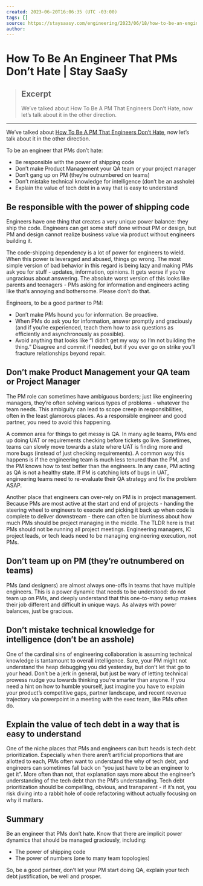 ```yaml
---
created: 2023-06-20T16:06:35 (UTC -03:00)
tags: []
source: https://staysaasy.com/engineering/2023/06/18/how-to-be-an-engineer-pms-down-hate.html
author: 
---
```


# How To Be An Engineer That PMs Don’t Hate | Stay SaaSy

> ## Excerpt
> We’ve talked about How To Be A PM That Engineers Don’t Hate, now let’s talk about it in the other direction.

---
We’ve talked about [How To Be A PM That Engineers Don’t Hate](https://staysaasy.com/product/2023/03/12/pm-engineers-dont-hate.html), now let’s talk about it in the other direction.

To be an engineer that PMs don’t hate:

-   Be responsible with the power of shipping code
-   Don’t make Product Management your QA team or your project manager
-   Don’t gang up on PM (they’re outnumbered on teams)
-   Don’t mistake technical knowledge for intelligence (don’t be an asshole)
-   Explain the value of tech debt in a way that is easy to understand

## Be responsible with the power of shipping code

Engineers have one thing that creates a very unique power balance: they ship the code. Engineers can get some stuff done without PM or design, but PM and design cannot realize business value via product without engineers building it.

The code-shipping dependency is a lot of power for engineers to wield. When this power is leveraged and abused, things go wrong. The most simple version of bad behavior in this regard is being lazy and making PMs ask you for stuff - updates, information, opinions. It gets worse if you’re ungracious about answering. The absolute worst version of this looks like parents and teenagers - PMs asking for information and engineers acting like that’s annoying and bothersome. Please don’t do that.

Engineers, to be a good partner to PM:

-   Don’t make PMs hound you for information. Be proactive.
-   When PMs do ask you for information, answer promptly and graciously (and if you’re experienced, teach them how to ask questions as efficiently and asynchronously as possible).
-   Avoid anything that looks like “I didn’t get my way so I’m not building the thing.” Disagree and commit if needed, but if you ever go on strike you’ll fracture relationships beyond repair.

## Don’t make Product Management your QA team or Project Manager

The PM role can sometimes have ambiguous borders; just like engineering managers, they’re often solving various types of problems - whatever the team needs. This ambiguity can lead to scope creep in responsibilities, often in the least glamorous places. As a responsible engineer and good partner, you need to avoid this happening.

A common area for things to get messy is QA. In many agile teams, PMs end up doing UAT or requirements checking before tickets go live. Sometimes, teams can slowly move towards a state where UAT is finding more and more bugs (instead of just checking requirements). A common way this happens is if the engineering team is much less tenured than the PM, and the PM knows how to test better than the engineers. In any case, PM acting as QA is not a healthy state. If PM is catching lots of bugs in UAT, engineering teams need to re-evaluate their QA strategy and fix the problem ASAP.

Another place that engineers can over-rely on PM is in project management. Because PMs are most active at the start and end of projects - handing the steering wheel to engineers to execute and picking it back up when code is complete to deliver downstream - there can often be blurriness about how much PMs should be project managing in the middle. The TLDR here is that PMs should not be running all project meetings. Engineering managers, IC project leads, or tech leads need to be managing engineering execution, not PMs.

## Don’t team up on PM (they’re outnumbered on teams)

PMs (and designers) are almost always one-offs in teams that have multiple engineers. This is a power dynamic that needs to be understood: do not team up on PMs, and deeply understand that this one-to-many setup makes their job different and difficult in unique ways. As always with power balances, just be gracious.

## Don’t mistake technical knowledge for intelligence (don’t be an asshole)

One of the cardinal sins of engineering collaboration is assuming technical knowledge is tantamount to overall intelligence. Sure, your PM might not understand the heap debugging you did yesterday, but don’t let that go to your head. Don’t be a jerk in general, but just be wary of letting technical prowess nudge you towards thinking you’re smarter than anyone. If you need a hint on how to humble yourself, just imagine you have to explain your product’s competitive gaps, partner landscape, and recent revenue trajectory via powerpoint in a meeting with the exec team, like PMs often do.

## Explain the value of tech debt in a way that is easy to understand

One of the niche places that PMs and engineers can butt heads is tech debt prioritization. Especially when there aren’t artificial proportions that are allotted to each, PMs often want to understand the why of tech debt, and engineers can sometimes fall back on “you just have to be an engineer to get it”. More often than not, that explanation says more about the engineer’s understanding of the tech debt than the PM’s understanding. Tech debt prioritization should be compelling, obvious, and transparent - if it’s not, you risk diving into a rabbit hole of code refactoring without actually focusing on why it matters.

## Summary

Be an engineer that PMs don’t hate. Know that there are implicit power dynamics that should be managed graciously, including:

-   The power of shipping code
-   The power of numbers (one to many team topologies)

So, be a good partner, don’t let your PM start doing QA, explain your tech debt justification, be well and prosper.
